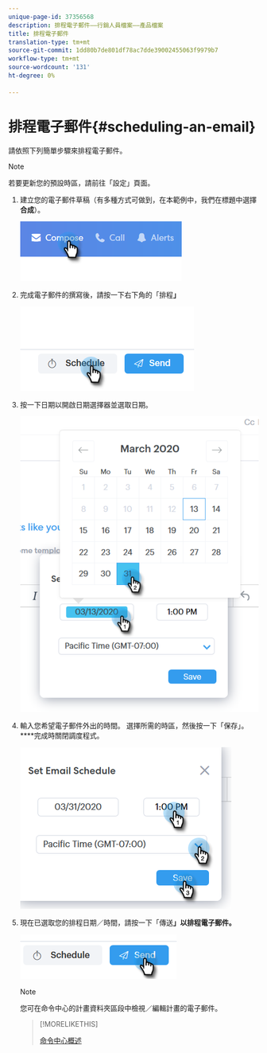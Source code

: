 ```yaml
---
unique-page-id: 37356568
description: 排程電子郵件——行銷人員檔案——產品檔案
title: 排程電子郵件
translation-type: tm+mt
source-git-commit: 1dd80b7de801df78ac7dde39002455063f9979b7
workflow-type: tm+mt
source-wordcount: '131'
ht-degree: 0%

---
```



# 排程電子郵件{#scheduling-an-email}

請依照下列簡單步驟來排程電子郵件。

>[!NOTE]
>
>若要更新您的預設時區，請前往「設定」頁面。

1. 建立您的電子郵件草稿（有多種方式可做到，在本範例中，我們在標題中選擇&#x200B;**合成**）。

   ![](assets/one-1.png)

1. 完成電子郵件的撰寫後，請按一下右下角的「排程&#x200B;**」**

   ![](assets/two-1.png)

1. 按一下日期以開啟日期選擇器並選取日期。

   ![](assets/three-1.png)

1. 輸入您希望電子郵件外出的時間。 選擇所需的時區，然後按一下「保存」。 ****&#x200B;完成時關閉調度程式。

   ![](assets/four-1.png)

1. 現在已選取您的排程日期／時間，請按一下「傳送&#x200B;**」以排程電子郵件。**

   ![](assets/five-1.png)

   >[!NOTE]
   >
   >您可在命令中心的計畫資料夾區段中檢視／編輯計畫的電子郵件。

   >[!MORELIKETHIS]
   >
   >[命令中心概述](/help/marketo/product-docs/marketo-sales-connect/email/command-center/command-center-overview.md)
